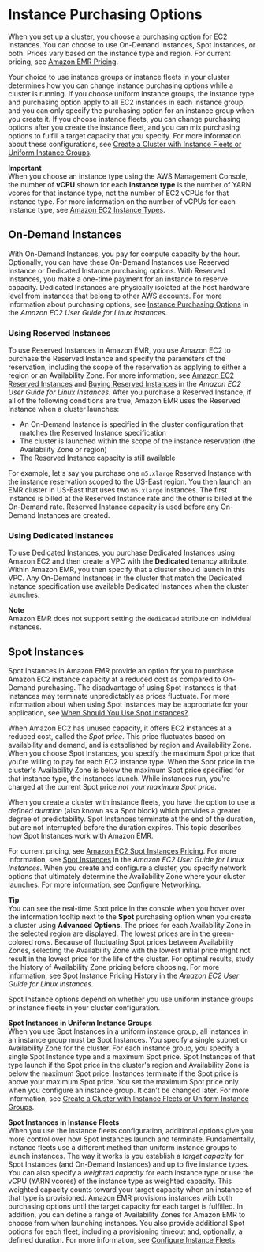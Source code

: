 # Instance Purchasing Options<a name="emr-instance-purchasing-options"></a>

When you set up a cluster, you choose a purchasing option for EC2 instances\. You can choose to use On\-Demand Instances, Spot Instances, or both\. Prices vary based on the instance type and region\. For current pricing, see [Amazon EMR Pricing](https://aws.amazon.com/emr/pricing)\.

Your choice to use instance groups or instance fleets in your cluster determines how you can change instance purchasing options while a cluster is running\. If you choose uniform instance groups, the instance type and purchasing option apply to all EC2 instances in each instance group, and you can only specify the purchasing option for an instance group when you create it\. If you choose instance fleets, you can change purchasing options after you create the instance fleet, and you can mix purchasing options to fulfill a target capacity that you specify\. For more information about these configurations, see [Create a Cluster with Instance Fleets or Uniform Instance Groups](emr-instance-group-configuration.md)\.

**Important**  
When you choose an instance type using the AWS Management Console, the number of **vCPU** shown for each **Instance type** is the number of YARN vcores for that instance type, not the number of EC2 vCPUs for that instance type\. For more information on the number of vCPUs for each instance type, see [Amazon EC2 Instance Types](https://aws.amazon.com/ec2/instance-types/)\.

## On\-Demand Instances<a name="emr-instances-on-demand"></a>

With On\-Demand Instances, you pay for compute capacity by the hour\. Optionally, you can have these On\-Demand Instances use Reserved Instance or Dedicated Instance purchasing options\. With Reserved Instances, you make a one\-time payment for an instance to reserve capacity\. Dedicated Instances are physically isolated at the host hardware level from instances that belong to other AWS accounts\. For more information about purchasing options, see [Instance Purchasing Options](https://docs.aws.amazon.com/AWSEC2/latest/UserGuide/instance-purchasing-options.html) in the *Amazon EC2 User Guide for Linux Instances*\.

### Using Reserved Instances<a name="emr-instances-reserved"></a>

To use Reserved Instances in Amazon EMR, you use Amazon EC2 to purchase the Reserved Instance and specify the parameters of the reservation, including the scope of the reservation as applying to either a region or an Availability Zone\. For more information, see [Amazon EC2 Reserved Instances](https://aws.amazon.com/ec2/reserved-instances/) and [Buying Reserved Instances](https://docs.aws.amazon.com/AWSEC2/latest/UserGuide/ri-market-concepts-buying.html) in the *Amazon EC2 User Guide for Linux Instances*\. After you purchase a Reserved Instance, if all of the following conditions are true, Amazon EMR uses the Reserved Instance when a cluster launches:
+ An On\-Demand Instance is specified in the cluster configuration that matches the Reserved Instance specification
+ The cluster is launched within the scope of the instance reservation \(the Availability Zone or region\)
+ The Reserved Instance capacity is still available

For example, let's say you purchase one `m5.xlarge` Reserved Instance with the instance reservation scoped to the US\-East region\. You then launch an EMR cluster in US\-East that uses two `m5.xlarge` instances\. The first instance is billed at the Reserved Instance rate and the other is billed at the On\-Demand rate\. Reserved Instance capacity is used before any On\-Demand Instances are created\.

### Using Dedicated Instances<a name="emr-dedicated-instances"></a>

To use Dedicated Instances, you purchase Dedicated Instances using Amazon EC2 and then create a VPC with the **Dedicated** tenancy attribute\. Within Amazon EMR, you then specify that a cluster should launch in this VPC\. Any On\-Demand Instances in the cluster that match the Dedicated Instance specification use available Dedicated Instances when the cluster launches\.

**Note**  
Amazon EMR does not support setting the `dedicated` attribute on individual instances\.

## Spot Instances<a name="emr-spot-instances"></a>

Spot Instances in Amazon EMR provide an option for you to purchase Amazon EC2 instance capacity at a reduced cost as compared to On\-Demand purchasing\. The disadvantage of using Spot Instances is that instances may terminate unpredictably as prices fluctuate\. For more information about when using Spot Instances may be appropriate for your application, see [When Should You Use Spot Instances?](emr-plan-instances-guidelines.md#emr-plan-spot-instances)\.

When Amazon EC2 has unused capacity, it offers EC2 instances at a reduced cost, called the *Spot price*\. This price fluctuates based on availability and demand, and is established by region and Availability Zone\. When you choose Spot Instances, you specify the maximum Spot price that you're willing to pay for each EC2 instance type\. When the Spot price in the cluster's Availability Zone is below the maximum Spot price specified for that instance type, the instances launch\. While instances run, you're charged at the current Spot price *not your maximum Spot price*\. 

When you create a cluster with instance fleets, you have the option to use a *defined duration* \(also known as a Spot block\) which provides a greater degree of predictability\. Spot Instances terminate at the end of the duration, but are not interrupted before the duration expires\. This topic describes how Spot Instances work with Amazon EMR\.

For current pricing, see [Amazon EC2 Spot Instances Pricing](https://aws.amazon.com/ec2/spot/pricing/)\. For more information, see [Spot Instances](https://docs.aws.amazon.com/AWSEC2/latest/UserGuide/using-spot-instances.html) in the *Amazon EC2 User Guide for Linux Instances*\. When you create and configure a cluster, you specify network options that ultimately determine the Availability Zone where your cluster launches\. For more information, see [Configure Networking](emr-plan-vpc-subnet.md)\. 

**Tip**  
You can see the real\-time Spot price in the console when you hover over the information tooltip next to the **Spot** purchasing option when you create a cluster using **Advanced Options**\. The prices for each Availability Zone in the selected region are displayed\. The lowest prices are in the green\-colored rows\. Because of fluctuating Spot prices between Availability Zones, selecting the Availability Zone with the lowest initial price might not result in the lowest price for the life of the cluster\. For optimal results, study the history of Availability Zone pricing before choosing\. For more information, see [Spot Instance Pricing History](https://docs.aws.amazon.com/AWSEC2/latest/UserGuide/using-spot-instances-history.html) in the *Amazon EC2 User Guide for Linux Instances*\.

Spot Instance options depend on whether you use uniform instance groups or instance fleets in your cluster configuration\.

****Spot Instances in Uniform Instance Groups****  
When you use Spot Instances in a uniform instance group, all instances in an instance group must be Spot Instances\. You specify a single subnet or Availability Zone for the cluster\. For each instance group, you specify a single Spot Instance type and a maximum Spot price\. Spot Instances of that type launch if the Spot price in the cluster's region and Availability Zone is below the maximum Spot price\. Instances terminate if the Spot price is above your maximum Spot price\. You set the maximum Spot price only when you configure an instance group\. It can’t be changed later\. For more information, see [Create a Cluster with Instance Fleets or Uniform Instance Groups](emr-instance-group-configuration.md)\.

****Spot Instances in Instance Fleets****  
When you use the instance fleets configuration, additional options give you more control over how Spot Instances launch and terminate\. Fundamentally, instance fleets use a different method than uniform instance groups to launch instances\. The way it works is you establish a *target capacity* for Spot Instances \(and On\-Demand Instances\) and up to five instance types\. You can also specify a *weighted capacity* for each instance type or use the vCPU \(YARN vcores\) of the instance type as weighted capacity\. This weighted capacity counts toward your target capacity when an instance of that type is provisioned\. Amazon EMR provisions instances with both purchasing options until the target capacity for each target is fulfilled\. In addition, you can define a range of Availability Zones for Amazon EMR to choose from when launching instances\. You also provide additional Spot options for each fleet, including a provisioning timeout and, optionally, a defined duration\. For more information, see [Configure Instance Fleets](emr-instance-fleet.md)\.